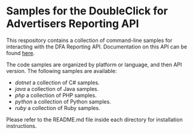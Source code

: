 Samples for the DoubleClick for Advertisers Reporting API
=========================================================
This respository contains a collection of command-line samples for interacting with the DFA Reporting API. Documentation on this API can be found [here](https://developers.google.com/doubleclick-advertisers/reporting/).

The code samples are organized by platform or language, and then API version. The following samples are available:

* *dotnet* a collection of C# samples.
* *java* a collection of Java samples.
* *php* a collection of PHP samples.
* *python* a collection of Python samples.
* *ruby* a collection of Ruby samples.

Please refer to the README.md file inside each directory for installation instructions.
